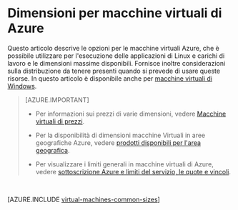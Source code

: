 <properties
 pageTitle="Dimensioni Linux VM | Microsoft Azure"
 description="Elenca le dimensioni diversi disponibili per macchine virtuali Linux in Azure."
 services="virtual-machines-linux"
 documentationCenter=""
 authors="cynthn"
 manager="timlt"
 editor=""
 tags="azure-resource-manager,azure-service-management"/>

<tags
ms.service="virtual-machines-linux"
 ms.devlang="na"
 ms.topic="article"
 ms.tgt_pltfrm="vm-linux"
 ms.workload="infrastructure-services"
 ms.date="09/21/2016"
 ms.author="cynthn"/>

# <a name="sizes-for-virtual-machines-in-azure"></a>Dimensioni per macchine virtuali di Azure

Questo articolo descrive le opzioni per le macchine virtuali Azure, che è possibile utilizzare per l'esecuzione delle applicazioni di Linux e carichi di lavoro e le dimensioni massime disponibili. Fornisce inoltre considerazioni sulla distribuzione da tenere presenti quando si prevede di usare queste risorse. In questo articolo è disponibile anche per [macchine virtuali di Windows](virtual-machines-windows-sizes.md).

>[AZURE.IMPORTANT] 
>
>- Per informazioni sui prezzi di varie dimensioni, vedere [Macchine virtuali di prezzi](https://azure.microsoft.com/pricing/details/virtual-machines/#Linux). 
>
>- Per la disponibilità di dimensioni macchine Virtuali in aree geografiche Azure, vedere [prodotti disponibili per l'area geografica](https://azure.microsoft.com/regions/services/).
>
>- Per visualizzare i limiti generali in macchine virtuali di Azure, vedere [sottoscrizione Azure e limiti del servizio, le quote e vincoli](../azure-subscription-service-limits.md).

<br>   

[AZURE.INCLUDE [virtual-machines-common-sizes](../../includes/virtual-machines-common-sizes.md)]

